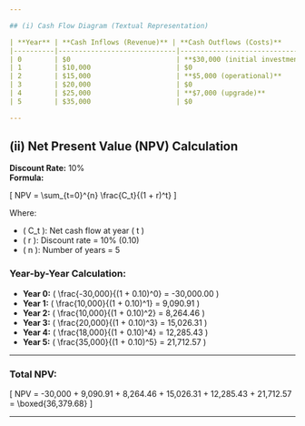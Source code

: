 ```yaml
---

## (i) Cash Flow Diagram (Textual Representation)

| **Year** | **Cash Inflows (Revenue)** | **Cash Outflows (Costs)**     | **Net Cash Flow** |
|----------|-----------------------------|-------------------------------|-------------------|
| 0        | $0                          | **$30,000 (initial investment)** | **–$30,000**       |
| 1        | $10,000                     | $0                            | $10,000           |
| 2        | $15,000                     | **$5,000 (operational)**      | $10,000           |
| 3        | $20,000                     | $0                            | $20,000           |
| 4        | $25,000                     | **$7,000 (upgrade)**          | $18,000           |
| 5        | $35,000                     | $0                            | $35,000           |

---
```


## (ii) Net Present Value (NPV) Calculation

**Discount Rate:** 10%  
**Formula:**

\[
NPV = \sum_{t=0}^{n} \frac{C_t}{(1 + r)^t}
\]

Where:
- \( C_t \): Net cash flow at year \( t \)
- \( r \): Discount rate = 10% (0.10)
- \( n \): Number of years = 5

### Year-by-Year Calculation:

- **Year 0:** \( \frac{-30,000}{(1 + 0.10)^0} = -30,000.00 \)
- **Year 1:** \( \frac{10,000}{(1 + 0.10)^1} = 9,090.91 \)
- **Year 2:** \( \frac{10,000}{(1 + 0.10)^2} = 8,264.46 \)
- **Year 3:** \( \frac{20,000}{(1 + 0.10)^3} = 15,026.31 \)
- **Year 4:** \( \frac{18,000}{(1 + 0.10)^4} = 12,285.43 \)
- **Year 5:** \( \frac{35,000}{(1 + 0.10)^5} = 21,712.57 \)

---

### Total NPV:

\[
NPV = -30,000 + 9,090.91 + 8,264.46 + 15,026.31 + 12,285.43 + 21,712.57 = \boxed{36,379.68}
\]

---
